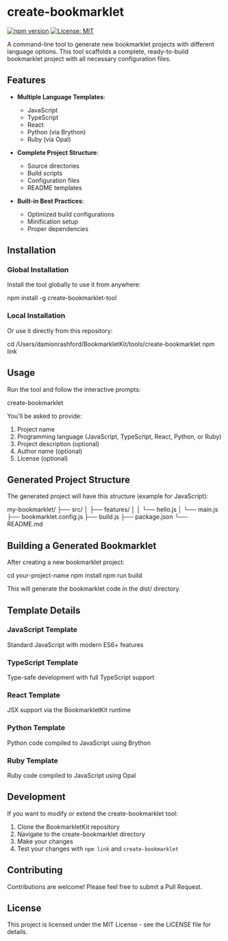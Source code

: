 # create-bookmarklet

[![npm version](https://img.shields.io/npm/v/create-bookmarklet-tool.svg)](https://www.npmjs.com/package/create-bookmarklet-tool)
[![License: MIT](https://img.shields.io/badge/License-MIT-blue.svg)](https://opensource.org/licenses/MIT)

A command-line tool to generate new bookmarklet projects with different language options. This tool scaffolds a complete, ready-to-build bookmarklet project with all necessary configuration files.

## Features

* **Multiple Language Templates**:
  * JavaScript
  * TypeScript
  * React
  * Python (via Brython)
  * Ruby (via Opal)

* **Complete Project Structure**:
  * Source directories
  * Build scripts
  * Configuration files
  * README templates

* **Built-in Best Practices**:
  * Optimized build configurations
  * Minification setup
  * Proper dependencies

## Installation

### Global Installation

Install the tool globally to use it from anywhere:

npm install -g create-bookmarklet-tool

### Local Installation

Or use it directly from this repository:

cd /Users/damionrashford/BookmarkletKit/tools/create-bookmarklet
npm link

## Usage

Run the tool and follow the interactive prompts:

create-bookmarklet

You'll be asked to provide:
1. Project name
2. Programming language (JavaScript, TypeScript, React, Python, or Ruby)
3. Project description (optional)
4. Author name (optional) 
5. License (optional)

## Generated Project Structure

The generated project will have this structure (example for JavaScript):

my-bookmarklet/
├── src/
│   ├── features/
│   │   └── hello.js
│   └── main.js
├── bookmarklet.config.js
├── build.js
├── package.json
└── README.md

## Building a Generated Bookmarklet

After creating a new bookmarklet project:

cd your-project-name
npm install
npm run build

This will generate the bookmarklet code in the dist/ directory.

## Template Details

### JavaScript Template
Standard JavaScript with modern ES6+ features

### TypeScript Template
Type-safe development with full TypeScript support

### React Template
JSX support via the BookmarkletKit runtime

### Python Template
Python code compiled to JavaScript using Brython

### Ruby Template
Ruby code compiled to JavaScript using Opal

## Development

If you want to modify or extend the create-bookmarklet tool:

1. Clone the BookmarkletKit repository
2. Navigate to the create-bookmarklet directory
3. Make your changes
4. Test your changes with `npm link` and `create-bookmarklet`

## Contributing

Contributions are welcome! Please feel free to submit a Pull Request.

## License

This project is licensed under the MIT License - see the LICENSE file for details.
